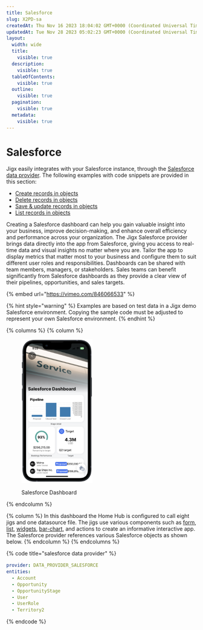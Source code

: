 ```yaml
---
title: Salesforce
slug: X2PD-sa
createdAt: Thu Nov 16 2023 18:04:02 GMT+0000 (Coordinated Universal Time)
updatedAt: Tue Nov 28 2023 05:02:23 GMT+0000 (Coordinated Universal Time)
layout:
  width: wide
  title:
    visible: true
  description:
    visible: true
  tableOfContents:
    visible: true
  outline:
    visible: true
  pagination:
    visible: true
  metadata:
    visible: true
---
```


# Salesforce

Jigx easily integrates with your Salesforce instance, through the [Salesforce data provider](https://docs.jigx.com/building-apps-with-jigx/data/data-providers/salesforce). The following examples with code snippets are provided in this section:

* [Create records in objects](<Create records in objects.md>)
* [Delete records in objects](<Delete records in objects.md>)
* [Save & update records in objects](<Save _ update records in objects.md>)
* [List records in objects](<List records in objects.md>)

Creating a Salesforce dashboard can help you gain valuable insight into your business, improve decision-making, and enhance overall efficiency and performance across your organization. The Jigx Salesforce provider brings data directly into the app from Salesforce, giving you access to real-time data and visual insights no matter where you are. Tailor the app to display metrics that matter most to your business and configure them to suit different user roles and responsibilities. Dashboards can be shared with team members, managers, or stakeholders. Sales teams can benefit significantly from Salesforce dashboards as they provide a clear view of their pipelines, opportunities, and sales targets.

{% embed url="https://vimeo.com/846066533" %}

{% hint style="warning" %}
Examples are based on test data in a Jigx demo Salesforce environment. Copying the sample code must be adjusted to represent your own Salesforce environment.
{% endhint %}

{% columns %}
{% column %}
<figure><img src="../../../.gitbook/assets/SalesFDashboard.PNG" alt="Salesforce Dashboard" width="188"><figcaption><p>Salesforce Dashboard</p></figcaption></figure>
{% endcolumn %}

{% column %}
In this dashboard the Home Hub is configured to call eight jigs and one datasource file. The jigs use various components such as [form](../../Components/form/form.md), [list](../../Components/list/list.md), [widgets](https://docs.jigx.com/examples/readme/widgets), [bar-chart](../../Components/charts/bar-chart.md), and actions to create an informative interactive app. The Salesforce provider references various Salesforce objects as shown below.
{% endcolumn %}
{% endcolumns %}

{% code title="salesforce data provider" %}
```yaml
provider: DATA_PROVIDER_SALESFORCE
entities:
  - Account
  - Opportunity
  - OpportunityStage
  - User
  - UserRole
  - Territory2
```
{% endcode %}
